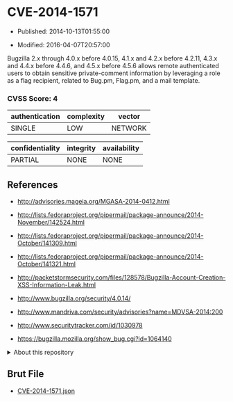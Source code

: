 # CVE-2014-1571

- Published: 2014-10-13T01:55:00

- Modified: 2016-04-07T20:57:00

Bugzilla 2.x through 4.0.x before 4.0.15, 4.1.x and 4.2.x before 4.2.11, 4.3.x and 4.4.x before 4.4.6, and 4.5.x before 4.5.6 allows remote authenticated users to obtain sensitive private-comment information by leveraging a role as a flag recipient, related to Bug.pm, Flag.pm, and a mail template.

### CVSS Score: **4**

| authentication | complexity | vector |
| --- | --- | --- |
| SINGLE | LOW | NETWORK |

| confidentiality | integrity | availability |
| --- | --- | --- |
| PARTIAL | NONE | NONE |

## References

* http://advisories.mageia.org/MGASA-2014-0412.html

* http://lists.fedoraproject.org/pipermail/package-announce/2014-November/142524.html

* http://lists.fedoraproject.org/pipermail/package-announce/2014-October/141309.html

* http://lists.fedoraproject.org/pipermail/package-announce/2014-October/141321.html

* http://packetstormsecurity.com/files/128578/Bugzilla-Account-Creation-XSS-Information-Leak.html

* http://www.bugzilla.org/security/4.0.14/

* http://www.mandriva.com/security/advisories?name=MDVSA-2014:200

* http://www.securitytracker.com/id/1030978

* https://bugzilla.mozilla.org/show_bug.cgi?id=1064140

<details>
<summary>About this repository</summary> 

  This repository is part of the project [Live Hack CVE](https://github.com/Live-Hack-CVE). Main website can be found [www.live-hack.org](https://www.live-hack.org) 
  
  Made by [Sn0wAlice](https://github.com/Sn0wAlice) for the people that care about security and need to have a feed of the latest CVEs. Hope you enjoy it, don't forget to star the repo and follow me on [Twitter](https://twitter.com/Sn0wAlice) and [Github](https://github.com/Sn0wAlice). And that is my [personnal website](https://www.alice-snow.me/)

  - [Home Page](https://github.com/Live-Hack-CVE)
  - [Framework](https://github.com/Live-Hack-CVE/cve-framework)
  - [CVE database](https://github.com/Live-Hack-CVE/full_database)
  - [Changelog](https://github.com/Live-Hack-CVE/Changelog)
</details>

## Brut File

* [CVE-2014-1571.json](https://raw.githubusercontent.com/Live-Hack-CVE/full_database/main/cves/2014/CVE-2014-1571.json)

